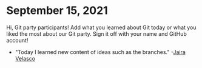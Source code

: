 # September 15, 2021

Hi, Git party participants! Add what you learned about Git today or what you liked the most about our Git party. Sign it off with your name and GitHub account!

* "Today I learned new content of ideas such as the branches." -[Jaira Velasco](https://github.com/jairavelasco)

